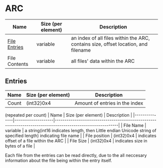 # ARC

| Name                     | Size (per element) | Description                                                                        |
|--------------------------|--------------------|------------------------------------------------------------------------------------|
| [File Entries](#entries) | variable           | an index of all files within the ARC, contains size, offset location, and filename |
| File Contents            | variable           | all files' data within the ARC                                                     |

## Entries

| Name  | Size (per element) | Description                    |
|-------|--------------------|--------------------------------|
| Count | (int32)0x4         | Amount of entries in the index |

(repeated per count)
| Name          | Size (per element) | Description                                                                                                  |
|---------------|--------------------|--------------------------------------------------------------------------------------------------------------|
| File Name     | variable           | a string(int16 indicates length, then Little endian Unicode string of specified length) indicating file name |
| File position | (int32)0x4         | indicates offset of a file within the ARC                                                                    |
| File Size     | (int32)0x4         | indicates size in bytes of a file                                                                            |

Each file from the entries can be read directly, due to the all neccesary information about the file being within the entry itself.
